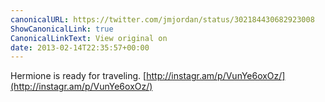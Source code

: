 ```yaml
---
canonicalURL: https://twitter.com/jmjordan/status/302184430682923008
ShowCanonicalLink: true
CanonicalLinkText: View original on
date: 2013-02-14T22:35:57+00:00
---
```

Hermione is ready for traveling. [http://instagr.am/p/VunYe6oxOz/](http://instagr.am/p/VunYe6oxOz/)